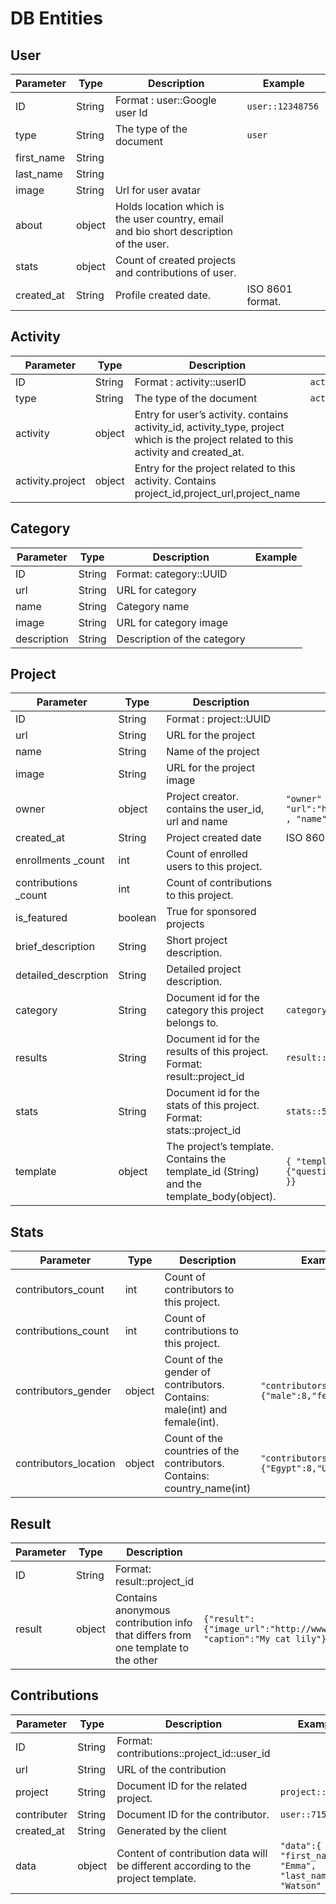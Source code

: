# DB Entities

## User

Parameter | Type | Description | Example
--------- | ---- | ----------- | -------
ID | String | Format : user::Google user Id  | `user::12348756`
type | String |  The type of the document  |  `user`
first_name | String |    |   
last_name | String |    |   
image | String |  Url for user avatar  |   
about | object |  Holds location which is the user country, email and bio short description of the user.  |   
stats | object |  Count of created projects and contributions of user.  |   
created_at | String |  Profile created date. |  ISO 8601 format.


## Activity

Parameter | Type | Description | Example
----------|------|-------------|--------
ID | String |Format : activity::userID | `activity::1411414`
type | String | The type of the document | `activity`
activity | object | Entry for user’s activity. contains activity_id, activity_type, project which is the project related to this activity and created_at. |
activity.project | object | Entry for the project related to this activity. Contains project_id,project_url,project_name |

## Category

Parameter | Type | Description | Example
----------|------|-------------|--------
ID | String | Format: category::UUID
url | String | URL for category
name | String | Category name
image | String | URL for category image
description  | String | Description of the category

## Project

Parameter | Type | Description | Example
----------|------|-------------|--------
ID | String | Format : project::UUID |  
url | String | URL for the project |  
name | String | Name of the project |  
image | String | URL for the project image |  
owner | object | Project creator. contains the user_id, url and name | `"owner" : { "id":11, "url":"http://api.sengab.com/v1/users/11" , "name":"Galileo Galileo" }`
created_at | String | Project created date | ISO 8601 format
enrollments _count | int | Count of enrolled users to this project. |  
contributions _count | int | Count of contributions to this project. |  
is_featured | boolean | True for sponsored projects |  
brief_description | String | Short project description. |  
detailed_descrption | String | Detailed project description. |  
category | String | Document id for the category this project belongs to. | `category::15894238`
results | String | Document id for the results of this project. Format: result::project_id | `result::548621`
stats | String | Document id for the stats of this project. Format: stats::project_id | `stats::548621`
template | object | The project’s template. Contains the template_id (String) and the template_body(object). | `{ "template_id":1,"template_body":{"question_title":"_are you happy today?" }}`

## Stats

Parameter | Type | Description | Example
----------|----- | ----------- | --------
contributors_count  | int | Count of contributors to this project. |
contributions_count | int | Count of contributions to this project. |
contributors_gender | object | Count of the gender of contributors. Contains: male(int) and female(int).  | `"contributors_gender":{"male":8,"female":7}`
contributors_location | object | Count of the countries of the contributors. Contains: country_name(int) | `"contributors_location":{"Egypt":8,"USA":7}`

## Result

Parameter | Type | Description | Example
----------|----- | ----------- | --------
ID | String | Format: result::project_id
result | object | Contains anonymous contribution info that differs from one template to the other | `{"result":{"image_url":"http://www.sengab.com/projects_uploads/56842.jpg", "caption":"My cat lily"}`

## Contributions

Parameter | Type | Description | Example
----------|----- | ----------- | --------
ID | String | Format: contributions::project_id::user_id |
url | String | URL of the contribution |
project | String | Document ID for the related project. | `project::159845`
contributer | String | Document ID for the contributor. | `user::715628`
created_at | String | Generated by the client
data | object | Content of contribution data will be different according to the project template. | `"data":{ "first_name": "Emma", "last_name": "Watson" }`

